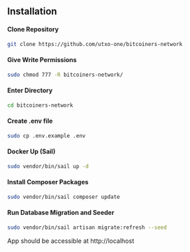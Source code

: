 ## Installation

#### Clone Repository

```sh
git clone https://github.com/utxo-one/bitcoiners-network
```
#### Give Write Permissions

```sh
sudo chmod 777 -R bitcoiners-network/
```
#### Enter Directory

```sh
cd bitcoiners-network
```

#### Create .env file

```sh
sudo cp .env.example .env
```

#### Docker Up (Sail)
```sh
sudo vendor/bin/sail up -d
```

#### Install Composer Packages
```sh
sudo vendor/bin/sail composer update
```

#### Run Database Migration and Seeder
```sh
sudo vendor/bin/sail artisan migrate:refresh --seed
```

App should be accessible at http://localhost

